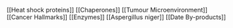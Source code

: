 [[Heat shock proteins]]
[[Chaperones]]
[[Tumour Microenvironment]]
[[Cancer Hallmarks]]
[[Enzymes]]
[[Aspergillus niger]]
[[Date By-products]]
